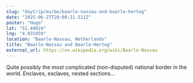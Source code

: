 ```yaml
---
slug: "daytrip/eu/be/baarle-nassau-and-baarle-hertog"
date: "2025-06-27T20:08:21.511Z"
poster: "Hugo"
lat: "51.44024"
lng: "4.931059"
location: "Baarle-Nassau, Netherlands"
title: "Baarle-Nassau and Baarle-Hertog"
external_url: https://en.wikipedia.org/wiki/Baarle-Nassau
---
```

Quite possibly the most complicated (non-disputed) national border in the world. Enclaves, exclaves, nested sections...
